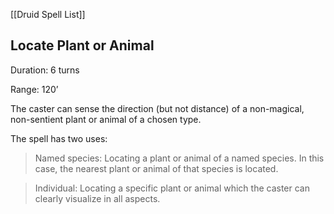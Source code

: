 [[Druid Spell List]]

## Locate Plant or Animal     

Duration: 6 turns

Range: 120’

The caster can sense the direction (but not distance) of a non-magical, non-sentient plant or animal of a chosen type.

The spell has two uses:

> Named species: Locating a plant or animal of a named species. In this case, the nearest plant or animal of that species is located.

> Individual: Locating a specific plant or animal which the caster can clearly visualize in all aspects.